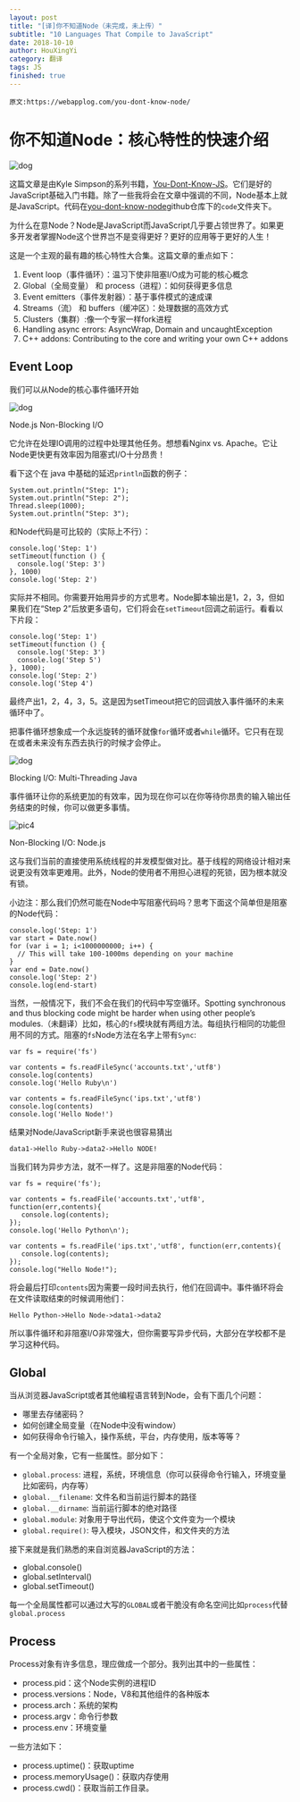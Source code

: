 ```yaml
---
layout: post
title: "[译]你不知道Node（未完成，未上传）"
subtitle: "10 Languages That Compile to JavaScript"
date: 2018-10-10
author: HouXingYi
category: 翻译
tags: JS
finished: true
---
```


```
原文:https://webapplog.com/you-dont-know-node/
```

# 你不知道Node：核心特性的快速介绍

![dog](/images/youDontKnowNode/pic1.png)

这篇文章是由Kyle Simpson的系列书籍，[You-Dont-Know-JS](https://github.com/getify/You-Dont-Know-JS)。它们是好的JavaScript基础入门书籍。除了一些我将会在文章中强调的不同，Node基本上就是JavaScript。代码在[you-dont-know-node](https://github.com/azat-co/you-dont-know-node)github仓库下的`code`文件夹下。

为什么在意Node？Node是JavaScript而JavaScript几乎要占领世界了。如果更多开发者掌握Node这个世界岂不是变得更好？更好的应用等于更好的人生！

这是一个主观的最有趣的核心特性大合集。这篇文章的重点如下：

1. Event loop（事件循环）：温习下使非阻塞I/O成为可能的核心概念
2. Global（全局变量） 和 process（进程）：如何获得更多信息
3. Event emitters（事件发射器）：基于事件模式的速成课
4. Streams（流） 和 buffers（缓冲区）：处理数据的高效方式
5. Clusters（集群）:像一个专家一样fork进程
6. Handling async errors: AsyncWrap, Domain and uncaughtException
7. C++ addons: Contributing to the core and writing your own C++ addons

## Event Loop

我们可以从Node的核心事件循环开始

![dog](/images/youDontKnowNode/pic2.png)

Node.js Non-Blocking I/O

它允许在处理IO调用的过程中处理其他任务。想想看Nginx vs. Apache。它让Node更快更有效率因为阻塞式I/O十分昂贵！

看下这个在 java 中基础的延迟`println`函数的例子：

```
System.out.println("Step: 1");
System.out.println("Step: 2");
Thread.sleep(1000);
System.out.println("Step: 3");
```

和Node代码是可比较的（实际上不行）：

```
console.log('Step: 1')
setTimeout(function () {
  console.log('Step: 3')
}, 1000)
console.log('Step: 2')
```

实际并不相同。你需要开始用异步的方式思考。Node脚本输出是1，2，3，但如果我们在“Step 2”后放更多语句，它们将会在`setTimeout`回调之前运行。看看以下片段：

```
console.log('Step: 1')
setTimeout(function () {
  console.log('Step: 3')
  console.log('Step 5')
}, 1000);
console.log('Step: 2')
console.log('Step 4')
```

最终产出1，2，4，3，5。这是因为setTimeout把它的回调放入事件循环的未来循环中了。

把事件循环想象成一个永远旋转的循环就像`for`循环或者`while`循环。它只有在现在或者未来没有东西去执行的时候才会停止。

![dog](/images/youDontKnowNode/pic3.png)

Blocking I/O: Multi-Threading Java

事件循环让你的系统更加的有效率，因为现在你可以在你等待你昂贵的输入输出任务结束的时候，你可以做更多事情。

![pic4](/images/youDontKnowNode/pic4.png)

Non-Blocking I/O: Node.js

这与我们当前的直接使用系统线程的并发模型做对比。基于线程的网络设计相对来说更没有效率更难用。此外，Node的使用者不用担心进程的死锁，因为根本就没有锁。

小边注：那么我们仍然可能在Node中写阻塞代码吗？思考下面这个简单但是阻塞的Node代码：

```
console.log('Step: 1')
var start = Date.now()
for (var i = 1; i<1000000000; i++) {
  // This will take 100-1000ms depending on your machine
}
var end = Date.now()
console.log('Step: 2')
console.log(end-start)
```

当然，一般情况下，我们不会在我们的代码中写空循环。Spotting synchronous and thus blocking code might be harder when using other people’s modules.（未翻译）比如，核心的`fs`模块就有两组方法。每组执行相同的功能但用不同的方式。阻塞的`fs`Node方法在名字上带有`Sync`:

```
var fs = require('fs')

var contents = fs.readFileSync('accounts.txt','utf8')
console.log(contents)
console.log('Hello Ruby\n')

var contents = fs.readFileSync('ips.txt','utf8')
console.log(contents)
console.log('Hello Node!')
```

结果对Node/JavaScript新手来说也很容易猜出

```
data1->Hello Ruby->data2->Hello NODE!
```

当我们转为异步方法，就不一样了。这是非阻塞的Node代码：

```
var fs = require('fs');

var contents = fs.readFile('accounts.txt','utf8', function(err,contents){
   console.log(contents);
});
console.log('Hello Python\n');

var contents = fs.readFile('ips.txt','utf8', function(err,contents){
   console.log(contents);
});
console.log("Hello Node!");
```

将会最后打印`contents`因为需要一段时间去执行，他们在回调中。事件循环将会在文件读取结束的时候调用他们：

```
Hello Python->Hello Node->data1->data2
```

所以事件循环和非阻塞I/O非常强大，但你需要写异步代码，大部分在学校都不是学习这种代码。

## Global

当从浏览器JavaScript或者其他编程语言转到Node，会有下面几个问题：

* 哪里去存储密码？
* 如何创建全局变量（在Node中没有window）
* 如何获得命令行输入，操作系统，平台，内存使用，版本等等？

有一个全局对象，它有一些属性。部分如下：

* `global.process`: 进程，系统，环境信息（你可以获得命令行输入，环境变量比如密码，内存等）
* `global.__filename`: 文件名和当前运行脚本的路径
* `global.__dirname`: 当前运行脚本的绝对路径
* `global.module`: 对象用于导出代码，使这个文件变为一个模块
* `global.require()`: 导入模块，JSON文件，和文件夹的方法

接下来就是我们熟悉的来自浏览器JavaScript的方法：

* global.console()
* global.setInterval()
* global.setTimeout()

每一个全局属性都可以通过大写的`GLOBAL`或者干脆没有命名空间比如`process`代替`global.process`


## Process

Process对象有许多信息，理应做成一个部分。我列出其中的一些属性：

* process.pid：这个Node实例的进程ID
* process.versions：Node，V8和其他组件的各种版本
* process.arch：系统的架构
* process.argv：命令行参数
* process.env：环境变量

一些方法如下：

* process.uptime()：获取uptime
* process.memoryUsage()：获取内存使用
* process.cwd()：获取当前工作目录。







